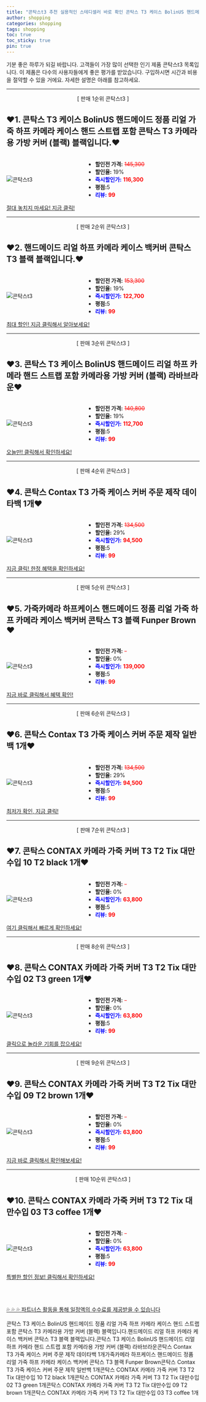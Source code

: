 ```yaml
---
title: "콘탁스t3 추천 실용적인 스테디셀러 바로 확인 콘탁스 T3 케이스 BolinUS 핸드메이드"
author: shopping
categories: shopping
tags: shopping
toc: true
toc_sticky: true
pin: true
---
```

기분 좋은 하루가 되길 바랍니다. 고객들이 가장 많이 선택한 인기 제품 콘탁스t3 목록입니다. 이 제품은 다수의 사용자들에게 좋은 평가를 받았습니다. 구입하시면 시간과 비용을 절약할 수 있을 거에요. 자세한 설명은 아래를 참고하세요.

---
<p class="toplist" style="margin: 0 auto; display: block; width: fit-content;">[ 판매 1순위 콘탁스t3 ]</p>

<h2><strong>❤️1. 콘탁스 T3 케이스 BolinUS 핸드메이드 정품 리얼 가죽 하프 카메라 케이스 핸드 스트랩 포함 콘탁스 T3 카메라용 가방 커버 (블랙) 블랙입니다.❤️</strong></h2>

<div style="display: flex; align-items: center;">
    <div style="flex: 0.4;">
        <img src="https://thumbnail6.coupangcdn.com/thumbnails/remote/230x230ex/image/vendor_inventory/8b8c/6de169e6831b18d9d6a4486f423d48b8ff204603af60ef905d39c0e6776f.jpg" alt="콘탁스t3" style="max-width: 100%;">
    </div>
    <div style="flex: 0.6; margin-left: 10px;">
        <ul>
            <li><strong>할인전 가격:</strong> <del style="color: red;">145,300</del></li>
            <li><strong>할인율:</strong> 19%</li>
            <li><span style='color:blue'><strong>즉시할인가:</strong></span> <span style='color:red'><strong>116,300</strong></span></li>
            <li><strong>평점:</strong>5</li>
            <li><span style='color:blue'><strong>리뷰:</strong></span> <span style='color:red'><strong>99</strong></span></li>
        </ul>
    </div>
</div>
<div class="center">
    <a href="https://William4Davisa.github.io?lptag=AF9450613&subid=githubio&pageKey=7994793679&traceid=V0-153&itemId=22233492031&vendorItemId=89279357728" class="myButton">
        절대 놓치지 마세요! 지금 클릭!
    </a>
</div>


---
<p class="toplist" style="margin: 0 auto; display: block; width: fit-content;">[ 판매 2순위 콘탁스t3 ]</p>

<h2><strong>❤️2. 핸드메이드 리얼 하프 카메라 케이스 백커버 콘탁스 T3 블랙 블랙입니다.❤️</strong></h2>

<div style="display: flex; align-items: center;">
    <div style="flex: 0.4;">
        <img src="https://thumbnail8.coupangcdn.com/thumbnails/remote/230x230ex/image/vendor_inventory/2874/d4eca363d604972d74eed57f1ed9848be89b7fb00369108043dea0b8764d.jpg" alt="콘탁스t3" style="max-width: 100%;">
    </div>
    <div style="flex: 0.6; margin-left: 10px;">
        <ul>
            <li><strong>할인전 가격:</strong> <del style="color: red;">153,300</del></li>
            <li><strong>할인율:</strong> 19%</li>
            <li><span style='color:blue'><strong>즉시할인가:</strong></span> <span style='color:red'><strong>122,700</strong></span></li>
            <li><strong>평점:</strong>5</li>
            <li><span style='color:blue'><strong>리뷰:</strong></span> <span style='color:red'><strong>99</strong></span></li>
        </ul>
    </div>
</div>
<div class="center">
    <a href="https://William4Davisa.github.io?lptag=AF9450613&subid=githubio&pageKey=8007066504&traceid=V0-153&itemId=22321084883&vendorItemId=89366434832" class="myButton">
        최대 할인! 지금 클릭해서 알아보세요!
    </a>
</div>


---
<p class="toplist" style="margin: 0 auto; display: block; width: fit-content;">[ 판매 3순위 콘탁스t3 ]</p>

<h2><strong>❤️3. 콘탁스 T3 케이스 BolinUS 핸드메이드 리얼 하프 카메라 핸드 스트랩 포함 카메라용 가방 커버 (블랙) 라바브라운❤️</strong></h2>

<div style="display: flex; align-items: center;">
    <div style="flex: 0.4;">
        <img src="https://thumbnail6.coupangcdn.com/thumbnails/remote/230x230ex/image/vendor_inventory/f418/5dd09ad8e605bec9aab90bcdc26c6afd5f58823108fb5ca37bc6183d86fd.jpg" alt="콘탁스t3" style="max-width: 100%;">
    </div>
    <div style="flex: 0.6; margin-left: 10px;">
        <ul>
            <li><strong>할인전 가격:</strong> <del style="color: red;">140,800</del></li>
            <li><strong>할인율:</strong> 19%</li>
            <li><span style='color:blue'><strong>즉시할인가:</strong></span> <span style='color:red'><strong>112,700</strong></span></li>
            <li><strong>평점:</strong>5</li>
            <li><span style='color:blue'><strong>리뷰:</strong></span> <span style='color:red'><strong>99</strong></span></li>
        </ul>
    </div>
</div>
<div class="center">
    <a href="https://William4Davisa.github.io?lptag=AF9450613&subid=githubio&pageKey=8003233037&traceid=V0-153&itemId=22296714616&vendorItemId=89342207837" class="myButton">
        오늘만! 클릭해서 확인하세요!
    </a>
</div>


---
<p class="toplist" style="margin: 0 auto; display: block; width: fit-content;">[ 판매 4순위 콘탁스t3 ]</p>

<h2><strong>❤️4. 콘탁스 Contax T3 가죽 케이스 커버 주문 제작 데이타백 1개❤️</strong></h2>

<div style="display: flex; align-items: center;">
    <div style="flex: 0.4;">
        <img src="https://thumbnail8.coupangcdn.com/thumbnails/remote/230x230ex/image/vendor_inventory/bc97/83e4d5de534df21234468a5fdc04222d71a2f9eed4e76bb8b06328514225.png" alt="콘탁스t3" style="max-width: 100%;">
    </div>
    <div style="flex: 0.6; margin-left: 10px;">
        <ul>
            <li><strong>할인전 가격:</strong> <del style="color: red;">134,500</del></li>
            <li><strong>할인율:</strong> 29%</li>
            <li><span style='color:blue'><strong>즉시할인가:</strong></span> <span style='color:red'><strong>94,500</strong></span></li>
            <li><strong>평점:</strong>5</li>
            <li><span style='color:blue'><strong>리뷰:</strong></span> <span style='color:red'><strong>99</strong></span></li>
        </ul>
    </div>
</div>
<div class="center">
    <a href="https://William4Davisa.github.io?lptag=AF9450613&subid=githubio&pageKey=7300064027&traceid=V0-153&itemId=18678598165&vendorItemId=85812822831" class="myButton">
        지금 클릭! 한정 혜택을 확인하세요!
    </a>
</div>


---
<p class="toplist" style="margin: 0 auto; display: block; width: fit-content;">[ 판매 5순위 콘탁스t3 ]</p>

<h2><strong>❤️5. 가죽카메라 하프케이스 핸드메이드 정품 리얼 가죽 하프 카메라 케이스 백커버 콘탁스 T3 블랙 Funper Brown❤️</strong></h2>

<div style="display: flex; align-items: center;">
    <div style="flex: 0.4;">
        <img src="https://thumbnail6.coupangcdn.com/thumbnails/remote/230x230ex/image/vendor_inventory/70fe/5a185046e8257528478b678c2d9083ccf241c9660871c58e1656f022c26e.jpg" alt="콘탁스t3" style="max-width: 100%;">
    </div>
    <div style="flex: 0.6; margin-left: 10px;">
        <ul>
            <li><strong>할인전 가격:</strong> <del style="color: red;">-</del></li>
            <li><strong>할인율:</strong> 0%</li>
            <li><span style='color:blue'><strong>즉시할인가:</strong></span> <span style='color:red'><strong>139,000</strong></span></li>
            <li><strong>평점:</strong>5</li>
            <li><span style='color:blue'><strong>리뷰:</strong></span> <span style='color:red'><strong>99</strong></span></li>
        </ul>
    </div>
</div>
<div class="center">
    <a href="https://William4Davisa.github.io?lptag=AF9450613&subid=githubio&pageKey=8153540954&traceid=V0-153&itemId=23212573299&vendorItemId=90245071417" class="myButton">
        지금 바로 클릭해서 혜택 확인!
    </a>
</div>


---
<p class="toplist" style="margin: 0 auto; display: block; width: fit-content;">[ 판매 6순위 콘탁스t3 ]</p>

<h2><strong>❤️6. 콘탁스 Contax T3 가죽 케이스 커버 주문 제작 일반백 1개❤️</strong></h2>

<div style="display: flex; align-items: center;">
    <div style="flex: 0.4;">
        <img src="https://thumbnail8.coupangcdn.com/thumbnails/remote/230x230ex/image/vendor_inventory/bc97/83e4d5de534df21234468a5fdc04222d71a2f9eed4e76bb8b06328514225.png" alt="콘탁스t3" style="max-width: 100%;">
    </div>
    <div style="flex: 0.6; margin-left: 10px;">
        <ul>
            <li><strong>할인전 가격:</strong> <del style="color: red;">134,500</del></li>
            <li><strong>할인율:</strong> 29%</li>
            <li><span style='color:blue'><strong>즉시할인가:</strong></span> <span style='color:red'><strong>94,500</strong></span></li>
            <li><strong>평점:</strong>5</li>
            <li><span style='color:blue'><strong>리뷰:</strong></span> <span style='color:red'><strong>99</strong></span></li>
        </ul>
    </div>
</div>
<div class="center">
    <a href="https://William4Davisa.github.io?lptag=AF9450613&subid=githubio&pageKey=7300064027&traceid=V0-153&itemId=18678598167&vendorItemId=85812822846" class="myButton">
        최저가 확인, 지금 클릭!
    </a>
</div>


---
<p class="toplist" style="margin: 0 auto; display: block; width: fit-content;">[ 판매 7순위 콘탁스t3 ]</p>

<h2><strong>❤️7. 콘탁스 CONTAX 카메라 가죽 커버 T3 T2 Tix 대만수입 10 T2 black 1개❤️</strong></h2>

<div style="display: flex; align-items: center;">
    <div style="flex: 0.4;">
        <img src="https://thumbnail10.coupangcdn.com/thumbnails/remote/230x230ex/image/vendor_inventory/34d9/b11d710a9ee90d94658787c83e43f72572387cc553cd55be949a2306f643.jpg" alt="콘탁스t3" style="max-width: 100%;">
    </div>
    <div style="flex: 0.6; margin-left: 10px;">
        <ul>
            <li><strong>할인전 가격:</strong> <del style="color: red;">-</del></li>
            <li><strong>할인율:</strong> 0%</li>
            <li><span style='color:blue'><strong>즉시할인가:</strong></span> <span style='color:red'><strong>63,800</strong></span></li>
            <li><strong>평점:</strong>5</li>
            <li><span style='color:blue'><strong>리뷰:</strong></span> <span style='color:red'><strong>99</strong></span></li>
        </ul>
    </div>
</div>
<div class="center">
    <a href="https://William4Davisa.github.io?lptag=AF9450613&subid=githubio&pageKey=7425774272&traceid=V0-153&itemId=19274730145&vendorItemId=88460065462" class="myButton">
        여기 클릭해서 빠르게 확인하세요!
    </a>
</div>


---
<p class="toplist" style="margin: 0 auto; display: block; width: fit-content;">[ 판매 8순위 콘탁스t3 ]</p>

<h2><strong>❤️8. 콘탁스 CONTAX 카메라 가죽 커버 T3 T2 Tix 대만수입 02 T3 green 1개❤️</strong></h2>

<div style="display: flex; align-items: center;">
    <div style="flex: 0.4;">
        <img src="https://thumbnail6.coupangcdn.com/thumbnails/remote/230x230ex/image/vendor_inventory/1fe5/49ae3eccb6c4d925ede212a42e544f7955ace5940109f516d0f03c102325.jpg" alt="콘탁스t3" style="max-width: 100%;">
    </div>
    <div style="flex: 0.6; margin-left: 10px;">
        <ul>
            <li><strong>할인전 가격:</strong> <del style="color: red;">-</del></li>
            <li><strong>할인율:</strong> 0%</li>
            <li><span style='color:blue'><strong>즉시할인가:</strong></span> <span style='color:red'><strong>63,800</strong></span></li>
            <li><strong>평점:</strong>5</li>
            <li><span style='color:blue'><strong>리뷰:</strong></span> <span style='color:red'><strong>99</strong></span></li>
        </ul>
    </div>
</div>
<div class="center">
    <a href="https://William4Davisa.github.io?lptag=AF9450613&subid=githubio&pageKey=7425774272&traceid=V0-153&itemId=19274730141&vendorItemId=88460065571" class="myButton">
        클릭으로 놀라운 기회를 잡으세요!
    </a>
</div>


---
<p class="toplist" style="margin: 0 auto; display: block; width: fit-content;">[ 판매 9순위 콘탁스t3 ]</p>

<h2><strong>❤️9. 콘탁스 CONTAX 카메라 가죽 커버 T3 T2 Tix 대만수입 09 T2 brown 1개❤️</strong></h2>

<div style="display: flex; align-items: center;">
    <div style="flex: 0.4;">
        <img src="https://thumbnail8.coupangcdn.com/thumbnails/remote/230x230ex/image/vendor_inventory/3dc6/2a52657863ebece1eb8a38e26761308076d57516c6ef1ab6a7ae419cb1bd.jpg" alt="콘탁스t3" style="max-width: 100%;">
    </div>
    <div style="flex: 0.6; margin-left: 10px;">
        <ul>
            <li><strong>할인전 가격:</strong> <del style="color: red;">-</del></li>
            <li><strong>할인율:</strong> 0%</li>
            <li><span style='color:blue'><strong>즉시할인가:</strong></span> <span style='color:red'><strong>63,800</strong></span></li>
            <li><strong>평점:</strong>5</li>
            <li><span style='color:blue'><strong>리뷰:</strong></span> <span style='color:red'><strong>99</strong></span></li>
        </ul>
    </div>
</div>
<div class="center">
    <a href="https://William4Davisa.github.io?lptag=AF9450613&subid=githubio&pageKey=7425774272&traceid=V0-153&itemId=19274730174&vendorItemId=88460065513" class="myButton">
        지금 바로 클릭해서 확인해보세요!
    </a>
</div>


---
<p class="toplist" style="margin: 0 auto; display: block; width: fit-content;">[ 판매 10순위 콘탁스t3 ]</p>

<h2><strong>❤️10. 콘탁스 CONTAX 카메라 가죽 커버 T3 T2 Tix 대만수입 03 T3 coffee 1개❤️</strong></h2>

<div style="display: flex; align-items: center;">
    <div style="flex: 0.4;">
        <img src="https://thumbnail6.coupangcdn.com/thumbnails/remote/230x230ex/image/vendor_inventory/6c0f/446ea855bfcf07d985db8f7da34c1aeae022413d6371462e08857f9b3ebf.jpg" alt="콘탁스t3" style="max-width: 100%;">
    </div>
    <div style="flex: 0.6; margin-left: 10px;">
        <ul>
            <li><strong>할인전 가격:</strong> <del style="color: red;">-</del></li>
            <li><strong>할인율:</strong> 0%</li>
            <li><span style='color:blue'><strong>즉시할인가:</strong></span> <span style='color:red'><strong>63,800</strong></span></li>
            <li><strong>평점:</strong>5</li>
            <li><span style='color:blue'><strong>리뷰:</strong></span> <span style='color:red'><strong>99</strong></span></li>
        </ul>
    </div>
</div>
<div class="center">
    <a href="https://William4Davisa.github.io?lptag=AF9450613&subid=githubio&pageKey=7425774272&traceid=V0-153&itemId=19274730186&vendorItemId=88460065475" class="myButton">
        특별한 할인 정보! 클릭해서 확인하세요!
    </a>
</div>

<br><br><br>[💦 💦 💦 파트너스 활동을 통해 일정액의 수수료를 제공받을 수 있습니다](https://link.coupang.com/a/bcpT2c)<br><br>콘탁스 T3 케이스 BolinUS 핸드메이드 정품 리얼 가죽 하프 카메라 케이스 핸드 스트랩 포함 콘탁스 T3 카메라용 가방 커버 (블랙) 블랙입니다.핸드메이드 리얼 하프 카메라 케이스 백커버 콘탁스 T3 블랙 블랙입니다.콘탁스 T3 케이스 BolinUS 핸드메이드 리얼 하프 카메라 핸드 스트랩 포함 카메라용 가방 커버 (블랙) 라바브라운콘탁스 Contax T3 가죽 케이스 커버 주문 제작 데이타백 1개가죽카메라 하프케이스 핸드메이드 정품 리얼 가죽 하프 카메라 케이스 백커버 콘탁스 T3 블랙 Funper Brown콘탁스 Contax T3 가죽 케이스 커버 주문 제작 일반백 1개콘탁스 CONTAX 카메라 가죽 커버 T3 T2 Tix 대만수입 10 T2 black 1개콘탁스 CONTAX 카메라 가죽 커버 T3 T2 Tix 대만수입 02 T3 green 1개콘탁스 CONTAX 카메라 가죽 커버 T3 T2 Tix 대만수입 09 T2 brown 1개콘탁스 CONTAX 카메라 가죽 커버 T3 T2 Tix 대만수입 03 T3 coffee 1개